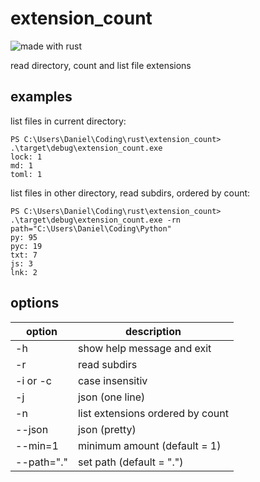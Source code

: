 # extension_count
![made with rust](https://img.shields.io/badge/Built%20with-Rust-Purple)

read directory, count and list file extensions

## examples
list files in current directory:
```
PS C:\Users\Daniel\Coding\rust\extension_count> .\target\debug\extension_count.exe
lock: 1
md: 1
toml: 1
```

list files in other directory, read subdirs, ordered by count:
```
PS C:\Users\Daniel\Coding\rust\extension_count> .\target\debug\extension_count.exe -rn path="C:\Users\Daniel\Coding\Python"
py: 95
pyc: 19
txt: 7
js: 3
lnk: 2
```

## options

option | description
--------|-----------
-h | show help message and exit
-r | read subdirs
-i or -c | case insensitiv
-j | json (one line)
-n | list extensions ordered by count
--json | json (pretty)
--min=1 | minimum amount (default = 1)
--path="." | set path (default = ".")
